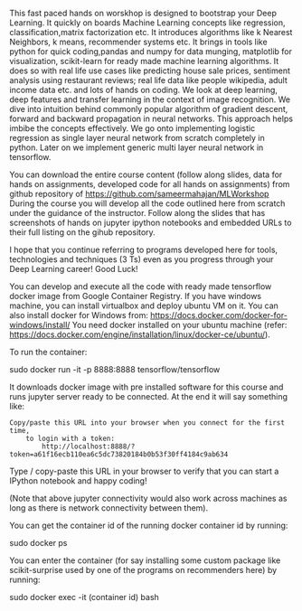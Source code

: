 This fast paced hands on worskhop is designed to bootstrap your Deep Learning. It quickly on boards Machine Learning concepts like regression, classification,matrix factorization etc. It introduces algorithms like k Nearest Neighbors, k means, recommender systems etc. It brings in tools like python for quick coding,pandas and numpy for data munging, matplotlib for visualization, scikit-learn for ready made machine learning algorithms. It does so with real life use cases like predicting house sale prices, sentiment analysis using restaurant reviews; real life data like people wikipedia, adult income data etc. and lots of hands on coding. We look at deep learning, deep features and transfer learning in the context of image  recognition. We dive into intuition behind commonly popular algorithm of gradient descent, forward and backward propagation in neural networks. This approach helps imbibe the concepts effectively. We go onto implementing logistic regression as single layer neural network from scratch completely in python. Later on we implement generic multi layer neural network in tensorflow.

You can download the entire course content (follow along slides, data for hands on assignments, developed code for all hands on assignments) from github repository of https://github.com/sameermahajan/MLWorkshop During the course you will develop all the code outlined here from scratch under the guidance of the instructor.  Follow along the slides that has screenshots of hands on jupyter ipython notebooks and embedded URLs to their full listing on the gihub repository.

I hope that you continue referring to programs developed here for tools, technologies and techniques (3 Ts) even as you progress through your Deep Learning career! Good Luck!

You can develop and execute all the code with ready made tensorflow docker image from Google Container Registry. If you have windows machine, you can install virtualbox and deploy ubuntu VM on it. You can also install docker for Windows from: https://docs.docker.com/docker-for-windows/install/ You need docker installed on your ubuntu machine (refer: https://docs.docker.com/engine/installation/linux/docker-ce/ubuntu/). 

To run the container:

sudo docker run -it -p 8888:8888 tensorflow/tensorflow

It downloads docker image with pre installed  software for this course and runs jupyter server ready  to be connected. At the end it will  say something like:

	Copy/paste this URL into your browser when you connect for the first time,
		to login with a token:
			http://localhost:8888/?token=a61f16ecb110ea6c5dc73820184b0b53f30ff4184c9ab634

Type / copy-paste this URL in your browser to verify that you  can start a IPython notebook and happy coding!

(Note that above jupyter connectivity would also work across machines as long as there is network connectivity between them).

You can get the container id of the running docker container id by running:

sudo docker ps

You can enter the container (for say installing some custom package like scikit-surprise used by one of the programs on recommenders here) by running:

sudo docker exec -it (container id) bash
